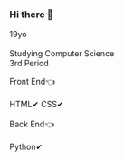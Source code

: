 ### Hi there 👋

19yo
<br><br>
Studying Computer Science<br>
3rd Period

Front End👈
<br>
<br>
HTML✔
CSS✔
<br>
<br>
Back End👈
<br>
<br>
Python✔

